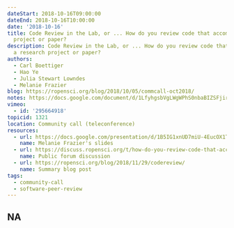 ```yaml
---
dateStart: 2018-10-16T09:00:00
dateEnd: 2018-10-16T10:00:00
date: '2018-10-16'
title: Code Review in the Lab, or ... How do you review code that accompanies a research
  project or paper?
description: Code Review in the Lab, or ... How do you review code that accompanies
  a research project or paper?
authors:
  - Carl Boettiger
  - Hao Ye
  - Julia Stewart Lowndes
  - Melanie Frazier
blog: https://ropensci.org/blog/2018/10/05/commcall-oct2018/
notes: https://docs.google.com/document/d/1LfyhgsbVgLWgWPhS0nbaBIZSFjireEBBSYL4PmhUJis/edit?usp=sharing
vimeo:
  - id: '295664918'
topicid: 1321
location: Community call (teleconference)
resources:
  - url: https://docs.google.com/presentation/d/1B5IG1xnUD7miU-4EucOX1TBmmYGS122nX9t54WbcsqU/edit#slide=id.p
    name: Melanie Frazier's slides
  - url: https://discuss.ropensci.org/t/how-do-you-review-code-that-accompanies-a-research-project-or-paper-help-ropensci-plan-a-community-call/1321
    name: Public forum discussion
  - url: https://ropensci.org/blog/2018/11/29/codereview/
    name: Summary blog post
tags:
  - community-call
  - software-peer-review
---
```

NA
---
